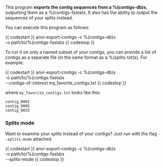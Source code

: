 This program **exports the contig sequences from a %(contigs-db)s**, outputting them as a %(contigs-fasta)s. It also has the ability to output the sequences of your splits instead. 

You can execute this program as follows: 

{{ codestart }}
anvi-export-contigs -c %(contigs-db)s \
                    -o path/to/%(contigs-fasta)s
{{ codestop }}

To run it on only a named subset of your contigs, you can provide a list of contigs as a separate file (in the same format as a %(splits-txt)s). For example: 

{{ codestart }}
anvi-export-contigs -c %(contigs-db)s \
                    -o path/to/%(contigs-fasta)s \
                    --contigs-of-interest my_favorite_contigs.txt 
{{ codestop }}

where `my_favorite_contigs.txt` looks like this:

    contig_0001
    contig_0005
    contig_0035
    
### Splits mode

Want to examine your splits instead of your contigs? Just run with the flag `--splits-mode` attached. 

{{ codestart }}
anvi-export-contigs -c %(contigs-db)s \
                    -o path/to/%(contigs-fasta)s \
                    --splits-mode
{{ codestop }}
